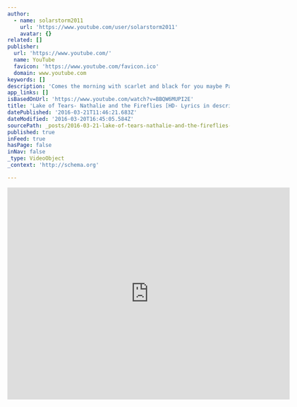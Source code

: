 ```yaml
---
author:
  - name: solarstorm2011
    url: 'https://www.youtube.com/user/solarstorm2011'
    avatar: {}
related: []
publisher:
  url: 'https://www.youtube.com/'
  name: YouTube
  favicon: 'https://www.youtube.com/favicon.ico'
  domain: www.youtube.com
keywords: []
description: 'Comes the morning with scarlet and black for you maybe Past the sun hides the one with fires anew Soon to be gone, morning comes more for me lately Comes the morning with scarlet and black for you to Oh, do they come there anew Comes the morning with sorrow'
app_links: []
isBasedOnUrl: 'https://www.youtube.com/watch?v=BBQW6MUPI2E'
title: 'Lake of Tears- Nathalie and the Fireflies [HD- Lyrics in description]'
datePublished: '2016-03-21T11:46:21.683Z'
dateModified: '2016-03-20T16:45:05.584Z'
sourcePath: _posts/2016-03-21-lake-of-tears-nathalie-and-the-fireflies-hd-lyrics-in-des.md
published: true
inFeed: true
hasPage: false
inNav: false
_type: VideoObject
_context: 'http://schema.org'

---
```

<iframe src="https://cdn.embedly.com/widgets/media.html?src=https%3A%2F%2Fwww.youtube.com%2Fembed%2FBBQW6MUPI2E%3Ffeature%3Doembed&amp;url=https%3A%2F%2Fwww.youtube.com%2Fwatch%3Fv%3DBBQW6MUPI2E&amp;image=https%3A%2F%2Fi.ytimg.com%2Fvi%2FBBQW6MUPI2E%2Fhqdefault.jpg&amp;key=b7d04c9b404c499eba89ee7072e1c4f7&amp;type=text%2Fhtml&amp;schema=youtube" width="640" height="480" scrolling="no" frameborder="0" allowfullscreen="allowfullscreen" style=""></iframe>